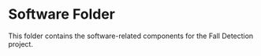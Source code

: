 # Software Folder
This folder contains the software-related components for the Fall Detection project.